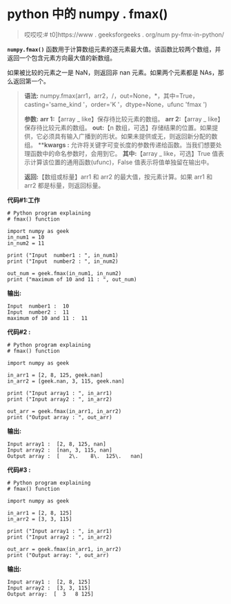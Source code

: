 # python 中的 numpy . fmax()

> 哎哎哎:# t0]https://www . geeksforgeeks . org/num py-fmx-in-python/

**`numpy.fmax()`** 函数用于计算数组元素的逐元素最大值。该函数比较两个数组，并返回一个包含元素方向最大值的新数组。

如果被比较的元素之一是 NaN，则返回非 nan 元素。如果两个元素都是 NAs，那么返回第一个。

> **语法:** numpy.fmax(arr1，arr2，/，out=None，*，其中=True，casting='same_kind '，order='K '，dtype=None，ufunc 'fmax ')
> 
> **参数:**
> **arr 1:**【array _ like】保存待比较元素的数组。
> **arr 2:**【array _ like】保存待比较元素的数组。
> **out:**【n 数组，可选】存储结果的位置。如果提供，它必须具有输入广播到的形状。如果未提供或无，则返回新分配的数组。
> ****kwargs :** 允许将关键字可变长度的参数传递给函数。当我们想要处理函数中的命名参数时，会用到它。
> **其中:**【array _ like，可选】True 值表示计算该位置的通用函数(ufunc)，False 值表示将值单独留在输出中。
> 
> **返回:**【数组或标量】arr1 和 arr2 的最大值，按元素计算。如果 arr1 和 arr2 都是标量，则返回标量。

**代码#1:工作**

```
# Python program explaining
# fmax() function

import numpy as geek
in_num1 = 10
in_num2 = 11

print ("Input  number1 : ", in_num1)
print ("Input  number2 : ", in_num2) 

out_num = geek.fmax(in_num1, in_num2) 
print ("maximum of 10 and 11 : ", out_num) 
```

**输出:**

```
Input  number1 :  10
Input  number2 :  11
maximum of 10 and 11 :  11

```

**代码#2 :**

```
# Python program explaining
# fmax() function

import numpy as geek

in_arr1 = [2, 8, 125, geek.nan]
in_arr2 = [geek.nan, 3, 115, geek.nan]

print ("Input array1 : ", in_arr1) 
print ("Input array2 : ", in_arr2)

out_arr = geek.fmax(in_arr1, in_arr2) 
print ("Output array : ", out_arr) 
```

**输出:**

```
Input array1 :  [2, 8, 125, nan]
Input array2 :  [nan, 3, 115, nan]
Output array :  [   2\.    8\.  125\.   nan]

```

**代码#3 :**

```
# Python program explaining
# fmax() function

import numpy as geek

in_arr1 = [2, 8, 125]
in_arr2 = [3, 3, 115]

print ("Input array1 : ", in_arr1) 
print ("Input array2 : ", in_arr2)

out_arr = geek.fmax(in_arr1, in_arr2) 
print ("Output array: ", out_arr) 
```

**输出:**

```
Input array1 :  [2, 8, 125]
Input array2 :  [3, 3, 115]
Output array:  [  3   8 125]

```